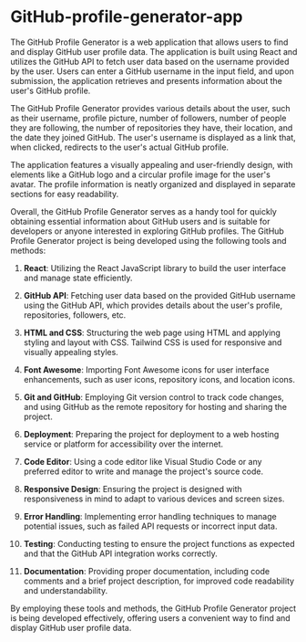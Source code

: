 # GitHub-profile-generator-app
The GitHub Profile Generator is a web application that allows users to find and display GitHub user profile data. The application is built using React and utilizes the GitHub API to fetch user data based on the username provided by the user. Users can enter a GitHub username in the input field, and upon submission, the application retrieves and presents information about the user's GitHub profile.

The GitHub Profile Generator provides various details about the user, such as their username, profile picture, number of followers, number of people they are following, the number of repositories they have, their location, and the date they joined GitHub. The user's username is displayed as a link that, when clicked, redirects to the user's actual GitHub profile.

The application features a visually appealing and user-friendly design, with elements like a GitHub logo and a circular profile image for the user's avatar. The profile information is neatly organized and displayed in separate sections for easy readability.

Overall, the GitHub Profile Generator serves as a handy tool for quickly obtaining essential information about GitHub users and is suitable for developers or anyone interested in exploring GitHub profiles.
 The GitHub Profile Generator project is being developed using the following tools and methods:

1. **React**: Utilizing the React JavaScript library to build the user interface and manage state efficiently.

2. **GitHub API**: Fetching user data based on the provided GitHub username using the GitHub API, which provides details about the user's profile, repositories, followers, etc.

3. **HTML and CSS**: Structuring the web page using HTML and applying styling and layout with CSS. Tailwind CSS is used for responsive and visually appealing styles.

4. **Font Awesome**: Importing Font Awesome icons for user interface enhancements, such as user icons, repository icons, and location icons.

5. **Git and GitHub**: Employing Git version control to track code changes, and using GitHub as the remote repository for hosting and sharing the project.

6. **Deployment**: Preparing the project for deployment to a web hosting service or platform for accessibility over the internet.

7. **Code Editor**: Using a code editor like Visual Studio Code or any preferred editor to write and manage the project's source code.

8. **Responsive Design**: Ensuring the project is designed with responsiveness in mind to adapt to various devices and screen sizes.

9. **Error Handling**: Implementing error handling techniques to manage potential issues, such as failed API requests or incorrect input data.

10. **Testing**: Conducting testing to ensure the project functions as expected and that the GitHub API integration works correctly.

11. **Documentation**: Providing proper documentation, including code comments and a brief project description, for improved code readability and understandability.

By employing these tools and methods, the GitHub Profile Generator project is being developed effectively, offering users a convenient way to find and display GitHub user profile data.
